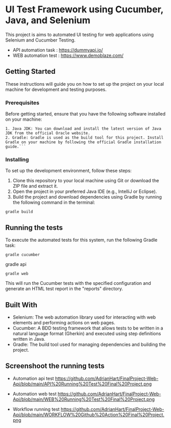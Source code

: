 # UI Test Framework using Cucumber, Java, and Selenium

This project is aims to automated UI testing for web applications using Selenium and Cucumber Testing.

- API automation task : https://dummyapi.io/
- WEB automation test : https://www.demoblaze.com/

## Getting Started

These instructions will guide you on how to set up the project on your local machine for development and testing purposes.

### Prerequisites

Before getting started, ensure that you have the following software installed on your machine:

````
1. Java JDK: You can download and install the latest version of Java JDK from the official Oracle website.
2. Gradle: Gradle is used as the build tool for this project. Install Gradle on your machine by following the official Gradle installation guide.```
````

### Installing

To set up the development environment, follow these steps:

1. Clone this repository to your local machine using Git or download the ZIP file and extract it.
2. Open the project in your preferred Java IDE (e.g., IntelliJ or Eclipse).
3. Build the project and download dependencies using Gradle by running the following command in the terminal:

```
gradle build

```

## Running the tests

To execute the automated tests for this system, run the following Gradle task:

```
gradle cucumber

```

gradle api

```
gradle web

```

This will run the Cucumber tests with the specified configuration and generate an HTML test report in the "reports" directory.

## Built With

- Selenium: The web automation library used for interacting with web elements and performing actions on web pages.
- Cucumber: A BDD testing framework that allows tests to be written in a natural language format (Gherkin) and executed using step definitions written in Java.
- Gradle: The build tool used for managing dependencies and building the project.

## Screenshoot the running tests

- Automation api test
  https://github.com/AdrianHart/FinalProject-Web-Api/blob/main/API%20Running%20Test%20Final%20Project.png

- Automation web test
  https://github.com/AdrianHart/FinalProject-Web-Api/blob/main/WEB%20Running%20Test%20Final%20Project.png

- Workflow running test
  https://github.com/AdrianHart/FinalProject-Web-Api/blob/main/WORKFLOW%20Github%20Action%20Final%20Project.png
